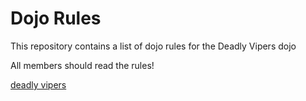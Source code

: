 Dojo Rules
==========

This repository contains a list of dojo rules for the Deadly Vipers dojo

All members should read the rules!

[deadly vipers](https://github.com/deadlyvipers)
